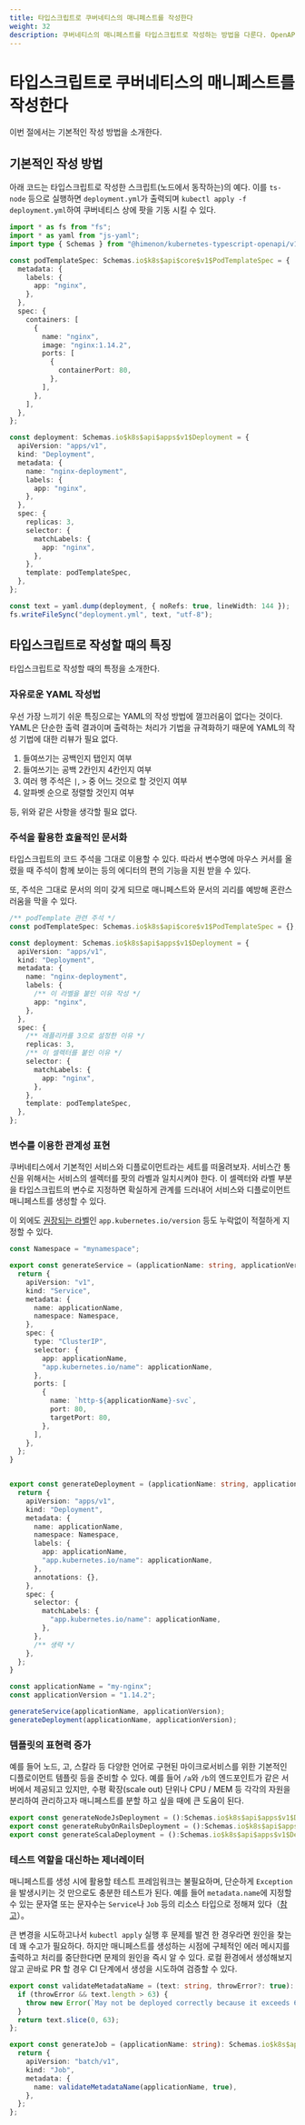 ```yaml
---
title: 타입스크립트로 쿠버네티스의 매니페스트를 작성한다
weight: 32
description: 쿠버네티스의 매니페스트를 타입스크립트로 작성하는 방법을 다룬다. OpenAPI 스키마로 부터 자동 생성된 타입 정의를 사용하며 타입스크립트와 npm 라이브러리의 에코시스템을 활용한다.
---
```


# 타입스크립트로 쿠버네티스의 매니페스트를 작성한다

이번 절에서는 기본적인 작성 방법을 소개한다.

## 기본적인 작성 방법

아래 코드는 타입스크립트로 작성한 스크립트(노드에서 동작하는)의 예다. 이를 `ts-node` 등으로 실행하면 `deployment.yml`가 출력되며 `kubectl apply -f deployment.yml`하여 쿠버네티스 상에 팟을 기동 시킬 수 있다.

```ts
import * as fs from "fs";
import * as yaml from "js-yaml";
import type { Schemas } from "@himenon/kubernetes-typescript-openapi/v1.22.3";

const podTemplateSpec: Schemas.io$k8s$api$core$v1$PodTemplateSpec = {
  metadata: {
    labels: {
      app: "nginx",
    },
  },
  spec: {
    containers: [
      {
        name: "nginx",
        image: "nginx:1.14.2",
        ports: [
          {
            containerPort: 80,
          },
        ],
      },
    ],
  },
};

const deployment: Schemas.io$k8s$api$apps$v1$Deployment = {
  apiVersion: "apps/v1",
  kind: "Deployment",
  metadata: {
    name: "nginx-deployment",
    labels: {
      app: "nginx",
    },
  },
  spec: {
    replicas: 3,
    selector: {
      matchLabels: {
        app: "nginx",
      },
    },
    template: podTemplateSpec,
  },
};

const text = yaml.dump(deployment, { noRefs: true, lineWidth: 144 });
fs.writeFileSync("deployment.yml", text, "utf-8");
```

## 타입스크립트로 작성할 때의 특징

타입스크립트로 작성할 때의 특정을 소개한다.

### 자유로운 YAML 작성법

우선 가장 느끼기 쉬운 특징으로는 YAML의 작성 방법에 껄끄러움이 없다는 것이다.
YAML은 단순한 출력 결과이며 출력하는 처리가 기법을 규격화하기 때문에 YAML의 작성 기법에 대한 리뷰가 필요 없다.

1. 들여쓰기는 공백인지 탭인지 여부
2. 들여쓰기는 공백 2칸인지 4칸인지 여부
3. 여러 행 주석은 `|`, `>` 중 어느 것으로 할 것인지 여부
4. 알파벳 순으로 정렬할 것인지 여부

등, 위와 같은 사항을 생각할 필요 없다.

### 주석을 활용한 효율적인 문서화

타입스크립트의 코드 주석을 그대로 이용할 수 있다.
따라서 변수명에 마우스 커서를 올렸을 때 주석이 함께 보이는 등의 에디터의 편의 기능을 지원 받을 수 있다.

또, 주석은 그대로 문서의 의미 갖게 되므로 매니페스트와 문서의 괴리를 예방해 혼란스러움을 막을 수 있다.

```ts
/** podTemplate 관련 주석 */
const podTemplateSpec: Schemas.io$k8s$api$core$v1$PodTemplateSpec = {};

const deployment: Schemas.io$k8s$api$apps$v1$Deployment = {
  apiVersion: "apps/v1",
  kind: "Deployment",
  metadata: {
    name: "nginx-deployment",
    labels: {
      /** 이 라벨을 붙인 이유 작성 */
      app: "nginx",
    },
  },
  spec: {
    /** 레플리카를 3으로 설정한 이유 */
    replicas: 3,
    /** 이 셀렉터를 붙인 이유 */
    selector: {
      matchLabels: {
        app: "nginx",
      },
    },
    template: podTemplateSpec,
  },
};
```

### 변수를 이용한 관계성 표현

쿠버네티스에서 기본적인 서비스와 디플로이먼트라는 세트를 떠올려보자. 서비스간 통신을 위해서는 서비스의 셀렉터를 팟의 라벨과 일치시켜야 한다. 이 셀렉터와 라벨 부분을 타입스크립트의 변수로 지정하면 확실하게 관계를 드러내어 서비스와 디플로이먼트 매니페스트를 생성할 수 있다.

이 외에도 [권장되는 라벨](https://kubernetes.io/ja/docs/concepts/overview/working-with-objects/common-labels/)인 `app.kubernetes.io/version` 등도 누락없이 적절하게 지정할 수 있다.

```ts
const Namespace = "mynamespace";

export const generateService = (applicationName: string, applicationVersion: string): Schemas.io$k8s$api$core$v1$Service => {
  return {
    apiVersion: "v1",
    kind: "Service",
    metadata: {
      name: applicationName,
      namespace: Namespace,
    },
    spec: {
      type: "ClusterIP",
      selector: {
        app: applicationName,
        "app.kubernetes.io/name": applicationName,
      },
      ports: [
        {
          name: `http-${applicationName}-svc`,
          port: 80,
          targetPort: 80,
        },
      ],
    },
  };
}


export const generateDeployment = (applicationName: string, applicationVersion: string): Schemas.io$k8s$api$apps$v1$Deployment => {
  return {
    apiVersion: "apps/v1",
    kind: "Deployment",
    metadata: {
      name: applicationName,
      namespace: Namespace,
      labels: {
        app: applicationName,
        "app.kubernetes.io/name": applicationName,
      },
      annotations: {},
    },
    spec: {
      selector: {
        matchLabels: {
          "app.kubernetes.io/name": applicationName,
        },
      },
      /** 생략 */
    },
  };
}

const applicationName = "my-nginx";
const applicationVersion = "1.14.2";

generateService(applicationName, applicationVersion);
generateDeployment(applicationName, applicationVersion);
```

### 템플릿의 표현력 증가

예를 들어 노드, 고, 스칼라 등 다양한 언어로 구현된 마이크로서비스를 위한 기본적인 디플로이먼트 템플릿 등을 준비할 수 있다.
예를 들어 `/a`와 `/b`의 엔드포인트가 같은 서버에서 제공되고 있지만, 수평 확장(scale out) 단위나 CPU / MEM 등 각각의 자원을 분리하여 관리하고자 매니페스트를 분할 하고 싶을 때에 큰 도움이 된다.

```ts
export const generateNodeJsDeployment = ():Schemas.io$k8s$api$apps$v1$Deployment => {};
export const generateRubyOnRailsDeployment = ():Schemas.io$k8s$api$apps$v1$Deployment => {};
export const generateScalaDeployment = ():Schemas.io$k8s$api$apps$v1$Deployment => {};
```

### 테스트 역할을 대신하는 제너레이터

매니페스트를 생성 시에 활용할 테스트 프레임워크는 불필요하며, 단순하게 `Exception`을 발생시키는 것 만으로도 충분한 테스트가 된다.
예를 들어 `metadata.name`에 지정할 수 있는 문자열 또는 문자수는 `Service`나 `Job` 등의 리소스 타입으로 정해져 있다（[참고](https://kubernetes.io/ja/docs/concepts/overview/working-with-objects/names/#dns-label-names)）。

큰 변경을 시도하고나서 `kubectl apply` 실행 후 문제를 발견 한 경우라면 원인을 찾는데 꽤 수고가 필요하다. 하지만 매니페스트를 생성하는 시점에 구체적인 에러 메시지를 출력하고 처리를 중단한다면 문제의 원인을 즉시 알 수 있다.
로컬 환경에서 생성해보지 않고 곧바로 PR 할 경우 CI 단계에서 생성을 시도하여 검증할 수 있다.

```ts
export const validateMetadataName = (text: string, throwError?: true): string => {
  if (throwError && text.length > 63) {
    throw new Error(`May not be deployed correctly because it exceeds 63 characters.\nValue: "${text}"`);
  }
  return text.slice(0, 63);
};

export const generateJob = (applicationName: string): Schemas.io$k8s$api$batch$v1$Job => {
  return {
    apiVersion: "batch/v1",
    kind: "Job",
    metadata: {
      name: validateMetadataName(applicationName, true),
    },
  };
};
```
